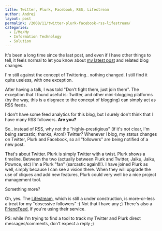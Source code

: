 ```yaml
---
title: Twitter, Plurk, Facebook, RSS, Lifestream
author: Andrei
layout: post
permalink: /2008/11/twitter-plurk-facebook-rss-lifestream/
categories:
  - I/Me/My
  - Information Technology
  - Solution
---
```

It's been a long time since the last post, and even if I have other things to tell, it feels normal to let you know about [my latest post][1] and related blog changes.

I'm still against the concept of Twittering.. nothing changed. I still find it quite useless, with one exception.

After having a talk, I was told "Don't fight them, just join them". The exception that I found useful is: Twitter, and other mini-blogging platforms (by the way, this is a disgrace to the concept of blogging) can simply act as RSS feeds.

I don't have some feed analytics for this blog, but I surely don't think that I have many RSS followers. **Are you?**

So.. instead of RSS, why not the "highly-prestigious" (if it's not clear, I'm being sarcastic; thanks, Aron!) Twitter? Whenever I blog, my status changes on Twitter, Plurk and Facebook, so all "followers" are being notified of a new post.

That's about Twitter. Plurk is simply Twitter with a twist. Plurk shows a timeline. Between the two (actually between Plurk and Twitter, Jaiku, Jaiku, Pownce, etc) I'm a Plurk "fan" (sarcastic again!!!). I have joined Plurk as well, simply because I can see a vision there. When they will upgrade the use of cliques and add new features, Plurk could very well be a nice project management tool.

Something more?

Oh, yes. The [Lifestream][2], which is still a under construction, is more-or-less a treat for my "obsessive followers" :) Not that I have any ;) There's also a [FriendFeed][3], if you're using their service.

PS: while I'm trying to find a tool to track my Twitter and Plurk direct messages/comments, don't expect a reply ;)

 [1]: http://blog.andreineculau.com/2008/10/my-love-to-twitter-ers/
 [2]: http://lifestream.andreineculau.com
 [3]: http://www.friendfeed.com/andreineculau